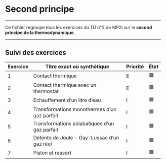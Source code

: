 # Second principe

---

Ce fichier regroupe tous les exercices du TD n°3 de MP2I sur le **second principe de la thermodynamique**.

---

## Suivi des exercices

| Exercice | Titre exact ou synthétique                                             | Priorité | État |
|----------|------------------------------------------------------------------------|----------|------|
| 1        | Contact thermique                                                      | E        | 🟥   |
| 2        | Contact thermique avec un thermostat                                   | E        | 🟥   |
| 3        | Échauffement d’un litre d’eau                                          | I        | 🟥   |
| 4        | Transformations monothermes d’un gaz parfait                           | I        | 🟥   |
| 5        | Transformations adiabatiques d’un gaz parfait                          | I        | 🟥   |
| 6        | Détente de Joule - Gay-Lussac d’un gaz réel                            | I        | 🟥   |
| 7        | Piston et ressort                                                      | I        | 🟥   |

